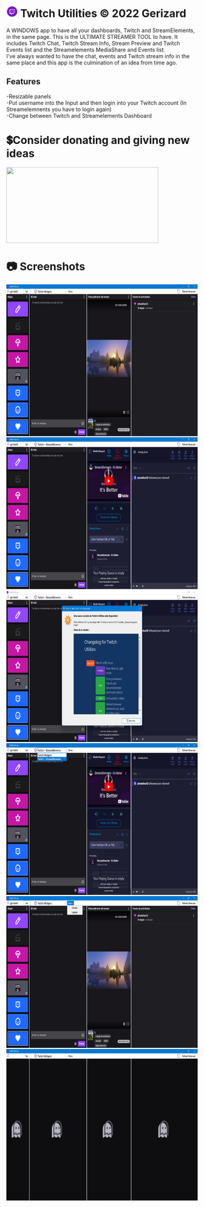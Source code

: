 # <img src="https://raw.githubusercontent.com/Gerizard/twitchutilities/main/screenshots/PinClipart.com_clip-dj-mzik-indir_5201541.png" width="30" height="30"> Twitch Utilities © 2022 Gerizard
A WINDOWS app to have all your dashboards, Twitch and StreamElements, in the same page. This is the ULTIMATE STREAMER TOOL to have.  It includes Twitch Chat, Twitch Stream Info, Stream Preview and Twitch Events list and the Streamelements MediaShare and Events list.  
I've always wanted to have the chat, events and Twitch stream info in the same place and this app is the culmination of an idea from time ago.
## Features
-Resizable panels  
-Put username into the Input and then login into your Twitch account (In Streamelemnents you have to login again)  
-Change between Twitch and Streamelements Dashboard  
# 💲Consider donating and giving new ideas
<a href="https://www.paypal.com/donate/?hosted_button_id=ZGDPQSZDGWWEY&sdkMeta=eyJ1cmwiOiJodHRwczovL3d3dy5wYXlwYWxvYmplY3RzLmNvbS9kb25hdGUvc2RrL2RvbmF0ZS1zZGsuanMiLCJhdHRycyI6eyJkYXRhLXVpZCI6ImFjNTlkOWY5MmJfbXRrNm1kcTZtamkifX0&targetMeta=eyJ6b2lkVmVyc2lvbiI6IjlfMF81OCIsInRhcmdldCI6IkRPTkFURSIsInNka1ZlcnNpb24iOiIwLjguMCJ9
">
 <img src="https://raw.githubusercontent.com/aha999/DonateButtons/master/Paypal.png" width="400" height="200">
</a>
# 📷 Screenshots
<img src="https://raw.githubusercontent.com/Gerizard/twitchutilities/main/screenshots/Captura%20de%20pantalla%202022-03-05%20101707.jpg" width="600" height="400">
<img src="https://raw.githubusercontent.com/Gerizard/twitchutilities/main/screenshots/Captura%20de%20pantalla%202022-03-05%20101751.jpg" width="600" height="400">
<img src="https://raw.githubusercontent.com/Gerizard/twitchutilities/main/screenshots/Captura%20de%20pantalla%202022-03-05%20101816.jpg" width="600" height="400">
<img src="https://raw.githubusercontent.com/Gerizard/twitchutilities/main/screenshots/Captura%20de%20pantalla%202022-03-05%20101805.jpg" width="600" height="400">
<img src="https://raw.githubusercontent.com/Gerizard/twitchutilities/main/screenshots/Captura%20de%20pantalla%202022-03-05%20101736.jpg" width="600" height="400">
<img src="https://raw.githubusercontent.com/Gerizard/twitchutilities/main/screenshots/Captura%20de%20pantalla%202022-03-05%20101643.jpg" width="600" height="400">



